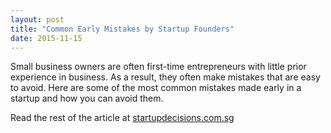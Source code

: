 ```yaml
---
layout: post
title: "Common Early Mistakes by Startup Founders"
date: 2015-11-15
---
```

Small business owners are often first-time entrepreneurs with little prior experience in business. As a result, they often make mistakes that are easy to avoid. Here are some of the most common mistakes made early in a startup and how you can avoid them.

Read the rest of the article at [startupdecisions.com.sg](http://www.startupdecisions.com.sg/blog/common-early-mistakes-by-startup-founders/)
